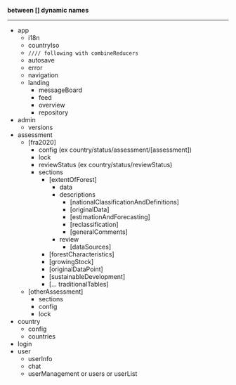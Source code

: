 **between [] dynamic names**

-------------------

- app
    - i18n
    - countryIso
    - `//// following with combineReducers`
    - autosave
    - error
    - navigation
    - landing
        - messageBoard
        - feed
        - overview 
        - repository
- admin
    - versions
- assessment
    - [fra2020]
        - config (ex country/status/assessment/[assessment])
        - lock
        - reviewStatus (ex country/status/reviewStatus)
        - sections
            - [extentOfForest]
                - data
                - descriptions
                    - [nationalClassificationAndDefinitions]
                    - [originalData]
                    - [estimationAndForecasting]
                    - [reclassification]
                    - [generalComments]
                - review
                    - [dataSources]
            - [forestCharacteristics]
            - [growingStock]
            - [originalDataPoint]
            - [sustainableDevelopment]
            - [... traditionalTables]
    - [otherAssessment]
        - sections
        - config
        - lock
- country
    - config
    - countries
- login
- user
    - userInfo
    - chat
    - userManagement or users or userList
